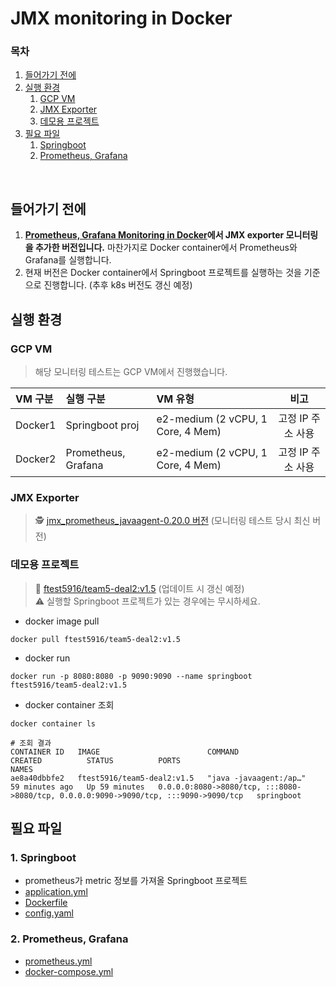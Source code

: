 # JMX monitoring in Docker

### 목차
1. [들어가기 전에](#들어가기-전에)
2. [실행 환경](#실행-환경)
    1. [GCP VM](#gcp-vm)
    2. [JMX Exporter](#JMX-Exporter)
    3. [데모용 프로젝트](#데모용-프로젝트)
3. [필요 파일](#필요-파일)
    1. [Springboot](#1-springboot)
    2. [Prometheus, Grafana](#2-prometheus-grafana)

<br>

## 들어가기 전에
1. **[Prometheus, Grafana Monitoring in Docker](/prometheus-grafana-in-docker/README.md)에서 JMX exporter 모니터링을 추가한 버전입니다.** 마찬가지로 Docker container에서 Prometheus와 Grafana를 실행합니다.
2. 현재 버전은 Docker container에서 Springboot 프로젝트를 실행하는 것을 기준으로 진행합니다. (추후 k8s 버전도 갱신 예정)


## 실행 환경
### GCP VM
> 해당 모니터링 테스트는 GCP VM에서 진행했습니다.

|VM 구분|실행 구분|VM 유형|비고|
|:--|:--|:--|:--:|
|Docker1|Springboot proj|e2-medium (2 vCPU, 1 Core, 4 Mem)|고정 IP 주소 사용|
|Docker2|Prometheus, Grafana|e2-medium (2 vCPU, 1 Core, 4 Mem)|고정 IP 주소 사용|

### JMX Exporter
> 🕵️ [jmx_prometheus_javaagent-0.20.0 버전](https://repo1.maven.org/maven2/io/prometheus/jmx/jmx_prometheus_javaagent/0.20.0/jmx_prometheus_javaagent-0.20.0.jar) (모니터링 테스트 당시 최신 버전)

### 데모용 프로젝트
> 🐳 [ftest5916/team5-deal2:v1.5](https://hub.docker.com/r/ftest5916/team5-deal2/tags) (업데이트 시 갱신 예정) <br>
> ⚠️ 실행할 Springboot 프로젝트가 있는 경우에는 무시하세요.

- docker image pull
```shell
docker pull ftest5916/team5-deal2:v1.5
```
- docker run
```shell
docker run -p 8080:8080 -p 9090:9090 --name springboot ftest5916/team5-deal2:v1.5
```

- docker container 조회
```shell
docker container ls
```
```
# 조회 결과
CONTAINER ID   IMAGE                        COMMAND                  CREATED          STATUS          PORTS                                                                                  NAMES
ae8a40dbbfe2   ftest5916/team5-deal2:v1.5   "java -javaagent:/ap…"   59 minutes ago   Up 59 minutes   0.0.0.0:8080->8080/tcp, :::8080->8080/tcp, 0.0.0.0:9090->9090/tcp, :::9090->9090/tcp   springboot
```

## 필요 파일
### 1. Springboot
- prometheus가 metric 정보를 가져올 Springboot 프로젝트
- [application.yml](/jmx-exporter/application.yml)
- [Dockerfile](/jmx-exporter/Dockerfile)
- [config.yaml](/jmx-exporter/config.yaml)

### 2. Prometheus, Grafana
- [prometheus.yml](/jmx-exporter/prometheus.yml)
- [docker-compose.yml](/prometheus-grafana-in-docker/docker-compose.yml)